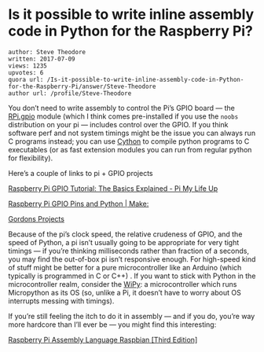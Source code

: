 # Is it possible to write inline assembly code in Python for the Raspberry Pi?

	author: Steve Theodore
	written: 2017-07-09
	views: 1235
	upvotes: 6
	quora url: /Is-it-possible-to-write-inline-assembly-code-in-Python-for-the-Raspberry-Pi/answer/Steve-Theodore
	author url: /profile/Steve-Theodore


You don’t need to write assembly to control the Pi’s GPIO board — the [RPi.gpio](https://pypi.python.org/pypi/RPi.GPIO) module (which I think comes pre-installed if you use the `noobs` distribution on your pi — includes control over the GPIO. If you think software perf and not system timings might be the issue you can always run C programs instead; you can use [Cython](https://github.com/cython/cython/wiki/EmbeddingCython) to compile python programs to C executables (or as fast extension modules you can run from regular python for flexibility).

Here’s a couple of links to pi + GPIO projects

[Raspberry Pi GPIO Tutorial: The Basics Explained - Pi My Life Up](https://pimylifeup.com/raspberry-pi-gpio/)

[Raspberry Pi GPIO Pins and Python | Make:](http://makezine.com/projects/tutorial-raspberry-pi-gpio-pins-and-python/)

[Gordons Projects](https://projects.drogon.net/raspberry-pi/gpio-examples/)

Because of the pi’s clock speed, the relative crudeness of GPIO, and the speed of Python, a pi isn’t usually going to be appropriate for very tight timings — if you’re thinking milliseconds rather than fraction of a seconds, you may find the out-of-box pi isn’t responsive enough. For high-speed kind of stuff might be better for a pure microcontroller like an Arduino (which typically is programmed in C or C++) . If you want to stick with Python in the microcontroller realm, consider the [WiPy](https://www.adafruit.com/product/3184): a microcontroller which runs Micropython as its OS (so, unlike a Pi, it doesn’t have to worry about OS interrupts messing with timings).

If you’re still feeling the itch to do it in assembly — and if you do, you’re way more hardcore than I’ll ever be — you might find this interesting:

[Raspberry Pi Assembly Language Raspbian [Third Edition]](http://www.brucesmith.info/raspberry-pi-assembly-language-raspbian/)

